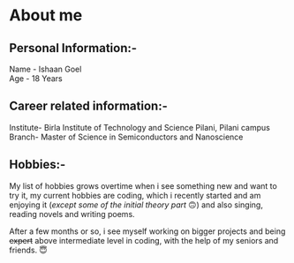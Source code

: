 # **About me**

## Personal Information:-
Name - Ishaan Goel  
Age - 18 Years  

## Career related information:-
Institute- Birla Institute of Technology and Science Pilani, Pilani campus  
Branch- Master of Science in Semiconductors and Nanoscience  

## Hobbies:-  
My list of hobbies grows overtime  when i see something new and want to try it,
my current hobbies are coding, which i recently started and am enjoying it (*except some of the initial theory part* 🙃)
and also singing, reading novels and writing poems.

After a few months or so, i see myself working on bigger projects and being ~~expert~~ above intermediate level in coding, with the help of my seniors and friends. 😇


